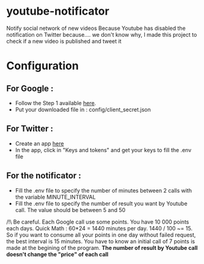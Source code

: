 # youtube-notificator
Notify social network of new videos
Because Youtube has disabled the notification on Twitter because.... we don't know why, I made this project to check if a new video is published and tweet it

# Configuration

## For Google :

- Follow the Step 1 available [here](https://developers.google.com/youtube/v3/quickstart/nodejs).
- Put your downloaded file in : config/client_secret.json

## For Twitter :

- Create an app [here](https://developer.twitter.com/en/apps)
- In the app, click in "Keys and tokens" and get your keys to fill the .env file

## For the notificator :

- Fill the .env file to specify the number of minutes between 2 calls with the variable MINUTE_INTERVAL
- Fill the .env file to specify the number of result you want by Youtube call. The value should be between 5 and 50

/!\ Be careful. Each Google call use some points. You have 10 000 points each days.
Quick Math : 60*24 = 1440 minutes per day. 1440 / 100 ~= 15.
So if you want to consume all your points in one day without failed request, the best interval is 15 minutes.
You have to know an initial call of 7 points is made at the begining of the program.
**The number of result by Youtube call doesn't change the "price" of each call**
